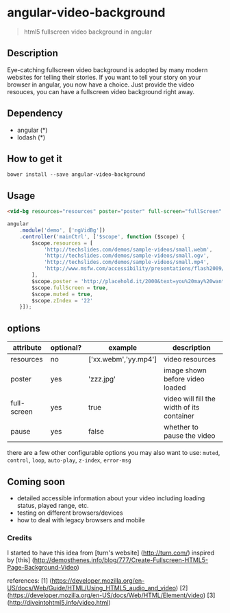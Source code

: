 angular-video-background
========================

> html5 fullscreen video background in angular

## Description

Eye-catching fullscreen video background is adopted by many modern websites for telling their stories. If you want to tell your story on your browser in angular, you now have a choice. Just provide the video resouces, you can have a fullscreen video background right away.

## Dependency
+ angular (*)
+ lodash (*)

## How to get it

```bower install --save angular-video-background```

## Usage
```html
<vid-bg resources="resources" poster="poster" full-screen="fullScreen" muted="muted" z-index="zIndex"></vid-bg>
```
```js
angular
	.module('demo', ['ngVidBg'])
	.controller('mainCtrl', ['$scope', function ($scope) {
		$scope.resources = [
			'http://techslides.com/demos/sample-videos/small.webm',
			'http://techslides.com/demos/sample-videos/small.ogv',
			'http://techslides.com/demos/sample-videos/small.mp4',
			'http://www.msfw.com/accessibility/presentations/flash2009/SkinUnderPlaySeekCaption.swf'
		],
		$scope.poster = 'http://placehold.it/2000&text=you%20may%20want%20to%20have%20a%20poster',
		$scope.fullScreen = true,
		$scope.muted = true,
		$scope.zIndex = '22'
	}]);
```

## options

| attribute         | optional? | example              | description                     		   |
|-------------------|-----------|----------------------|---------------------------------------------------|
| resources         | no        | ['xx.webm','yy.mp4'] | video resources                 		   |
| poster            | yes       | 'zzz.jpg'            | image shown before video loaded 		   |
| full-screen       | yes       | true                 | video will fill the width of its container        |
| pause             | yes       | false                | whether to pause the video                        |

there are a few other configurable options you may also want to use:
`muted`, `control`, `loop`, `auto-play`, `z-index`, `error-msg`

## Coming soon

+ detailed accessible information about your video including loading status, played range, etc.
+ testing on different browsers/devices
+ how to deal with legacy browsers and mobile

### Credits
  I started to have this idea from [turn's website] (http://turn.com/)
  inspired by [this] (http://demosthenes.info/blog/777/Create-Fullscreen-HTML5-Page-Background-Video)
  
  references: [1] (https://developer.mozilla.org/en-US/docs/Web/Guide/HTML/Using_HTML5_audio_and_video)
  [2] (https://developer.mozilla.org/en-US/docs/Web/HTML/Element/video)
  [3] (http://diveintohtml5.info/video.html)
